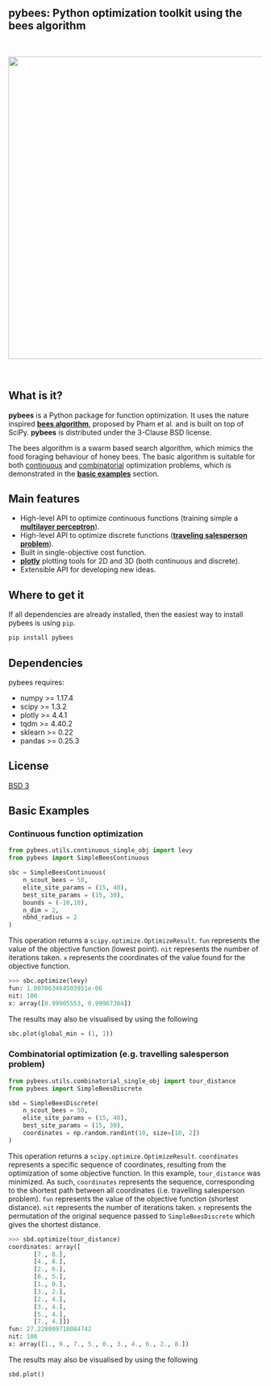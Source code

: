 ## pybees: Python optimization toolkit using the bees algorithm

<br/>
<p align="center">
   <img src="https://media.giphy.com/media/yIXVnzpoNiE0w/source.gif" width="600" />
</p>
<br/>

## What is it?

**pybees** is a Python package for function optimization. It uses the nature inspired [**bees algorithm**](https://www.researchgate.net/publication/260985621_The_Bees_Algorithm_Technical_Note), proposed by Pham et al. and is built on top of SciPy. **pybees** is distributed under the 3-Clause BSD license.

The bees algorithm is a swarm based search algorithm, which mimics the food foraging behaviour of honey bees. The basic algorithm is suitable for both [continuous](https://en.wikipedia.org/wiki/Continuous_optimization) and [combinatorial](https://en.wikipedia.org/wiki/Combinatorial_optimization) optimization problems, which is demonstrated in the [**basic examples**](#Basic-Examples) section.


## Main features

- High-level API to optimize continuous functions (training simple a [**multilayer perceptron**](https://en.wikipedia.org/wiki/Multilayer_perceptron)).
- High-level API to optimize discrete functions ([**traveling salesperson problem**](https://en.wikipedia.org/wiki/Travelling_salesman_problem)).
- Built in single-objective cost function.
- [**plotly**](https://plot.ly/python/) plotting tools for 2D and 3D (both continuous and discrete).
- Extensible API for developing new ideas.
    

## Where to get it

If all dependencies are already installed, then the easiest way to install pybees is using `pip`.

```python
pip install pybees
```

## Dependencies

pybees requires:

- numpy >= 1.17.4 <br/>
- scipy >= 1.3.2 <br/>
- plotly >= 4.4.1<br/>
- tqdm >= 4.40.2<br/>
- sklearn >= 0.22<br/>
- pandas >= 0.25.3<br/>

## License

[BSD 3](LICENSE)


## Basic Examples

### Continuous function optimization 
```python
from pybees.utils.continuous_single_obj import levy
from pybees import SimpleBeesContinuous

sbc = SimpleBeesContinuous(
    n_scout_bees = 50, 
    elite_site_params = (15, 40), 
    best_site_params = (15, 30),
    bounds = (-10,10), 
    n_dim = 2,
    nbhd_radius = 2
)
```

This operation returns a `scipy.optimize.OptimizeResult`. `fun` represents the value of the objective function (lowest point). `nit` represents the number of iterations taken. `x` represents the coordinates of the value found for the objective function.

```python
>>> sbc.optimize(levy)
fun: 1.007063464503951e-06
nit: 100
x: array([0.99905553, 0.99967304])
```

The results may also be visualised by using the following

```python
sbc.plot(global_min = (1, 1))
```

### Combinatorial optimization (e.g. travelling salesperson problem)

```python
from pybees.utils.combinatorial_single_obj import tour_distance
from pybees import SimpleBeesDiscrete

sbd = SimpleBeesDiscrete(
    n_scout_bees = 50, 
    elite_site_params = (15, 40), 
    best_site_params = (15, 30), 
    coordinates = np.random.randint(10, size=[10, 2])
)
```

This operation returns a `scipy.optimize.OptimizeResult`. `coordinates` represents a specific sequence of coordinates,  resulting from the optimization of some objective function. In this example, `tour_distance` was minimized. As such, `coordinates` represents the sequence, corresponding to the shortest path between all coordinates (i.e. travelling salesperson problem). `fun` represents the value of the objective function (shortest distance). `nit` represents the number of iterations taken. `x` represents the permutation of the original sequence passed to `SimpleBeesDiscrete` which gives the shortest distance.

```python
>>> sbd.optimize(tour_distance)
coordinates: array([
       [7., 8.],
       [4., 8.],
       [2., 6.],
       [0., 5.],
       [1., 0.],
       [3., 2.],
       [2., 4.],
       [3., 4.],
       [5., 4.],
       [7., 4.]])
fun: 27.228009718084742
nit: 100
x: array([1., 9., 7., 5., 0., 3., 4., 6., 2., 8.])
```


The results may also be visualised by using the following

```python
sbd.plot()